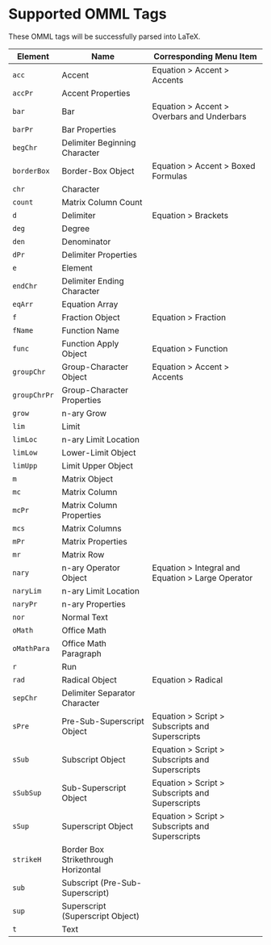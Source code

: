 # Supported OMML Tags
These OMML tags will be successfully parsed into LaTeX.


| Element      | Name                                | Corresponding Menu Item                           |
|--------------|-------------------------------------|---------------------------------------------------|
| `acc`        | Accent                              | Equation > Accent > Accents                       |
| `accPr`      | Accent Properties                   |                                                   |
| `bar`        | Bar                                 | Equation > Accent > Overbars and Underbars        |
| `barPr`      | Bar Properties                      |                                                   |
| `begChr`     | Delimiter Beginning Character       |                                                   |
| `borderBox`  | Border-Box Object                   | Equation > Accent > Boxed Formulas                |
| `chr`        | Character                           |                                                   |
| `count`      | Matrix Column Count                 |                                                   |
| `d`          | Delimiter                           | Equation > Brackets                               |
| `deg`        | Degree                              |                                                   |
| `den`        | Denominator                         |                                                   |
| `dPr`        | Delimiter Properties                |                                                   |
| `e`          | Element                             |                                                   |
| `endChr`     | Delimiter Ending Character          |                                                   |
| `eqArr`      | Equation Array                      |                                                   |
| `f`          | Fraction Object                     | Equation > Fraction                               |
| `fName`      | Function Name                       |                                                   |
| `func`       | Function Apply Object               | Equation > Function                               |
| `groupChr`   | Group-Character Object              | Equation > Accent > Accents                       |
| `groupChrPr` | Group-Character Properties          |                                                   |
| `grow`       | n-ary Grow                          |                                                   |
| `lim`        | Limit                               |                                                   |
| `limLoc`     | n-ary Limit Location                |                                                   |
| `limLow`     | Lower-Limit Object                  |                                                   |
| `limUpp`     | Limit Upper Object                  |                                                   |
| `m`          | Matrix Object                       |                                                   |
| `mc`         | Matrix Column                       |                                                   |
| `mcPr`       | Matrix Column Properties            |                                                   |
| `mcs`        | Matrix Columns                      |                                                   |
| `mPr`        | Matrix Properties                   |                                                   |
| `mr`         | Matrix Row                          |                                                   |
| `nary`       | n-ary Operator Object               | Equation > Integral and Equation > Large Operator |
| `naryLim`    | n-ary Limit Location                |                                                   |
| `naryPr`     | n-ary Properties                    |                                                   |
| `nor`        | Normal Text                         |                                                   |
| `oMath`      | Office Math                         |                                                   |
| `oMathPara`  | Office Math Paragraph               |                                                   |
| `r`          | Run                                 |                                                   |
| `rad`        | Radical Object                      | Equation > Radical                                |
| `sepChr`     | Delimiter Separator Character       |                                                   |
| `sPre`       | Pre-Sub-Superscript Object          | Equation > Script > Subscripts and Superscripts   |
| `sSub`       | Subscript Object                    | Equation > Script > Subscripts and Superscripts   |
| `sSubSup`    | Sub-Superscript Object              | Equation > Script > Subscripts and Superscripts   |
| `sSup`       | Superscript Object                  | Equation > Script > Subscripts and Superscripts   |
| `strikeH`    | Border Box Strikethrough Horizontal |                                                   |
| `sub`        | Subscript (Pre-Sub-Superscript)     |                                                   |
| `sup`        | Superscript (Superscript Object)    |                                                   |
| `t`          | Text                                |                                                   |
